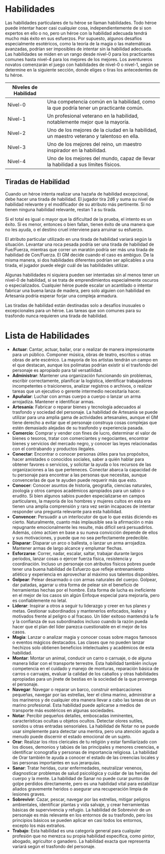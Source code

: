 # Habilidades
Las habilidades particulares de tu héroe se llaman habilidades. Todo héroe puede intentar hacer casi cualquier cosa, independientemente de si son expertos en ello o no, pero un héroe con la habilidad adecuada tendrá mucho más éxito en sus esfuerzos. Por supuesto, algunos desafíos especialmente esotéricos, como la teoría de la magia o las matemáticas avanzadas, podrían ser imposibles de intentar sin la habilidad adecuada.
Las habilidades se miden en un rango desde nivel-0 para los practicantes comunes hasta nivel-4 para los mejores de los mejores. Los aventureros novatos comenzarán el juego con habilidades de nivel-0 o nivel-1, según se determine en la siguiente sección, donde eliges o tiras los antecedentes de tu héroe.

| Niveles de Habilidad |                                                                                           |
|----------------------|-------------------------------------------------------------------------------------------|
| Nivel-0              | Una competencia común en la habilidad, como la que podría tener un practicante común.     |
| Nivel-1              | Un profesional veterano en la habilidad, notablemente mejor que la mayoría.               |
| Nivel-2              | Uno de los mejores de la ciudad en la habilidad, un maestro veterano y talentoso en ella. |
| Nivel-3              | Uno de los mejores del reino, un maestro inspirador en la habilidad.                      |
| Nivel-4              | Uno de los mejores del mundo, capaz de llevar la habilidad a sus límites físicos.         |

## Tiradas de Habilidad
Cuando un héroe intenta realizar una hazaña de habilidad excepcional, debe hacer una tirada de habilidad. El jugador tira 2d6 y suma su nivel de habilidad relevante y el modificador de su atributo más pertinente. Si no tienen ninguna habilidad relevante, restan 1 a su tirada.

Si el total es igual o mayor que la dificultad de la prueba, el intento es un éxito. Si es menor, entonces o bien fallan, tienen éxito de una manera que no les ayuda, o el destino cruel interviene para arruinar su esfuerzo.

El atributo particular utilizado en una tirada de habilidad variará según la situación. Levantar una roca pesada podría ser una tirada de habilidad de Fue/Fuerza, mientras que correr un maratón podría ser más una tirada de habilidad de Con/Fuerza. El GM decide cuando el caso es ambiguo. De la misma manera, si dos habilidades diferentes podrían ser aplicables a una tirada, el jugador puede elegir cuál de las habilidades utilizar.

Algunas habilidades ni siquiera pueden ser intentadas sin al menos tener un nivel-0 de habilidad, si se trata de emprendimientos especialmente oscuros o especializados. Cualquier héroe puede escalar un acantilado o intentar fabricar una buena lanza de madera, pero solo alguien con habilidad en Artesanía podría esperar forjar una compleja armadura.

Las tiradas de habilidad están destinadas solo a desafíos inusuales o excepcionales para un héroe. Las tareas que son comunes para su trasfondo nunca requieren una tirada de habilidad.

# Lista de Habilidades

- **Actuar**: Cantar, actuar, bailar, orar o realizar de manera impresionante para un público. Componer música, obras de teatro, escritos u otras obras de arte escénico. La mayoría de los artistas tendrán un campo en el que destacan, aunque los polímatas podrían existir si el trasfondo del personaje es apropiado para tal versatilidad.
- **Administrar**: Mantener una organización funcionando sin problemas, escribir correctamente, planificar la logística, identificar trabajadores incompetentes o traicioneros, analizar registros o archivos, o realizar tareas que un ejecutivo o gerente intermedio necesitaría hacer.
- **Apuñalar**: Luchar con armas cuerpo a cuerpo o lanzar un arma arrojadiza. Mantener e identificar armas.
- **Artesanía**: Fabricar o reparar bienes y tecnología adecuados al trasfondo y sociedad del personaje. La habilidad de Artesanía se puede utilizar para una amplia gama de actividades artesanales, aunque el GM tiene derecho a evitar que el personaje construya cosas complejas que estén demasiado alejadas de su trasfondo y experiencia pasada.
- **Comercio**: Comprar y vender con fines de lucro, determinar el valor de bienes o tesoros, tratar con comerciantes y negociantes, encontrar bienes y servicios del mercado negro, y conocer las leyes relacionadas con el contrabando y productos ilegales.
- **Conectar**: Encontrar o conocer personas útiles para tus propósitos, hacer amistades o conocidos sociales, saber a quién hablar para obtener favores o servicios, y solicitar la ayuda o los recursos de las organizaciones a las que perteneces. Conectar abarca la capacidad de tu personaje para encontrar a las personas que necesitas, aunque convencerlas de que te ayuden puede requerir más que esto.
- **Conocer**: Conocer asuntos de historia, geografía, ciencias naturales, zoología y otros campos académicos apropiados para un sabio o erudito. Si bien algunos sabios pueden especializarse en campos particulares, la mayoría de los hombres y mujeres cultos en esta era tienen una amplia comprensión y rara vez serán incapaces de intentar responder una pregunta relevante para esta habilidad.
- **Convencer**: Persuadir a un interlocutor de que lo que estás diciendo es cierto. Naturalmente, cuanto más implausible sea la afirmación o más repugnante emocionalmente les resulte, más difícil será persuadirlos. Además, cómo actúen en base a su nueva convicción depende de ellos y sus motivaciones, y puede que no sea perfectamente predecible.
- **Disparar**: Disparar un arco o ballesta, o lanzar un arma arrojadiza. Mantener armas de largo alcance y emplumar flechas.
- **Esforzarse**: Correr, nadar, escalar, saltar, trabajar durante largos períodos, lanzar cosas o ejercer fuerza física, resistencia y coordinación. Incluso un personaje con atributos físicos pobres puede tener una buena habilidad de Esfuerzo que refleje entrenamiento atlético y experiencia en aprovechar al máximo sus talentos disponibles.
- **Golpear**: Pelear desarmado o con armas naturales del cuerpo. Golpear, dar patadas, agarrar u otra forma de pelear sin el beneficio de herramientas hechas por el hombre. Esta forma de lucha es ineficiente en el mejor de los casos sin algún Enfoque especial para mejorarla, pero es confiablemente no letal.
- **Liderar**: Inspirar a otros a seguir tu liderazgo y creer en tus planes y metas. Gestionar subordinados y mantenerlos enfocados, leales y motivados frente al peligro o al fracaso. Un líder exitoso mantendrá la fe y la confianza de sus subordinados incluso cuando la razón pueda hacer que el plan del líder parezca cuestionable en el mejor de los casos.
- **Magia**: Lanzar o analizar magia y conocer cosas sobre magos famosos o eventos mágicos destacados. Las clases que no pueden lanzar hechizos solo obtienen beneficios intelectuales y académicos de esta habilidad.
- **Montar**: Montar un animal, conducir un carro o carruaje, o de alguna manera lidiar con el transporte terrestre. Esta habilidad también incluye competencia en el cuidado y manejo de monturas, reparación básica de carros o carruajes, evaluar la calidad de los caballos y otras habilidades apropiadas para un jinete de bestias en la sociedad de la que provenga el personaje.
- **Navegar**: Navegar o reparar un barco, construir embarcaciones pequeñas, navegar por las estrellas, leer el clima marino, administrar a los marineros y de cualquier otra manera llevar a cabo las tareas de un marino profesional. Esta habilidad puede aplicarse a medios de transporte más esotéricos en algunas sociedades.
- **Notar**: Percibir pequeños detalles, emboscadas inminentes, características ocultas u objetos ocultos. Detectar olores sutiles, sonidos u otras entradas sensoriales. La habilidad de Notar no se puede usar simplemente para detectar una mentira, pero una atención aguda a menudo puede discernir el estado emocional de un sujeto.
- **Orar**: Realizar los ritos clericales de tu religión y estar familiarizado con los dioses, demonios y tabúes de las principales y menores creencias, e identificar iconografía y personas de importancia religiosa. La habilidad de Orar también te ayuda a conocer el estado de las creencias locales y las personas importantes en sus jerarquías.
- **Sanar**: Tratar heridas, curar enfermedades, neutralizar venenos, diagnosticar problemas de salud psicológica y cuidar de las heridas del cuerpo y la mente. La habilidad de Sanar no puede curar puntos de golpe perdidos directamente, pero es una habilidad vital para estabilizar aliados gravemente heridos o asegurar una recuperación limpia de lesiones graves.
- **Sobrevivir**: Cazar, pescar, navegar por las estrellas, mitigar peligros ambientales, identificar plantas y vida salvaje, y crear herramientas básicas de supervivencia y refugio. La habilidad de Sobrevivir de un personaje es más relevante en los entornos de su trasfondo, pero los principios básicos se pueden aplicar en casi todos los entornos, excepto los más extraños.
- **Trabajo**: Esta habilidad es una categoría general para cualquier profesión que no merezca su propia habilidad específica, como pintor, abogado, agricultor o ganadero. La habilidad exacta que representa variará según el trasfondo del personaje.